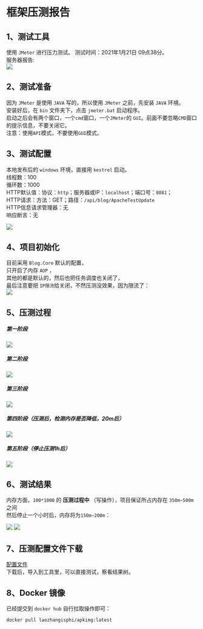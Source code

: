 # 框架压测报告


## 1、测试工具
使用 `JMeter` 进行压力测试。
测试时间：2021年1月21日 09点38分。  
服务器报告:   
<img src="https://img.neters.club/doc/report.png"  />



## 2、测试准备
因为 `JMeter` 是使用 `JAVA` 写的，所以使用 `JMeter` 之前，先安装 `JAVA` 环境。   
安装好后，在 `bin` 文件夹下，点击 `jmeter.bat` 启动程序。  
启动之后会有两个窗口，一个`cmd`窗口，一个`JMeter`的 `GUI`。前面不要忽略`CMD`窗口的提示信息，不要关闭它。    
注意：使用`API`模式，不要使用`GUI`模式。


## 3、测试配置
本地发布后的 `windows` 环境，直接用 `kestrel` 启动。  
线程数：100  
循环数：1000   
HTTP默认值：协议：`http`；服务器或IP：`localhost`；端口号：`8081`；   
HTTP请求：方法：GET；路径：`/api/blog/ApacheTestUpdate`  
HTTP信息请求管理器：无  
响应断言：无   
 
<img src="https://img.neters.club/doc/config.png"  />

## 4、项目初始化
目前采用 `Blog.Core` 默认的配置，  
只开启了内存 `AOP` ，  
其他的都是默认的，然后也把任务调度也关闭了，  
最后注意要把 `IP限流`给关闭，不然压测没效果，因为限流了：     
<img src="https://img.neters.club/doc/init.png"  />


## 5、压测过程 

##### 第一阶段

<img src="https://img.neters.club/doc/test01.png"  />  


##### 第二阶段

<img src="https://img.neters.club/doc/test02.png"  />  


##### 第三阶段

<img src="https://img.neters.club/doc/test03.png"  /> 


##### 第四阶段（压测后，检测内存是否降低，20m后）
<img src="https://img.neters.club/doc/test04.png"  />    


##### 第五阶段（停止压测1h后）
<img src="https://img.neters.club/doc/test_05.png"  />  


## 6、测试结果
内存方面，`100*1000` 的 **压测过程中** （写操作），项目保证所占内存在 `350m~500m` 之间  
然后停止一个小时后，内存将为`150m~200m`：

<img src="https://img.neters.club/doc/test04.png"  />   

<img src="https://img.neters.club/doc/test_05.png"  /> 


## 7、压测配置文件下载
 [配置文件](https://img.neters.club/doc/blogcore_blog_ApacheTestUpdate.jmx)  
 下载后，导入到工具里，可以直接测试，察看结果树。

## 8、Docker 镜像
 已经提交到 `docker hub` 自行拉取操作即可：
 ```
 docker pull laozhangisphi/apkimg:latest
 ```
